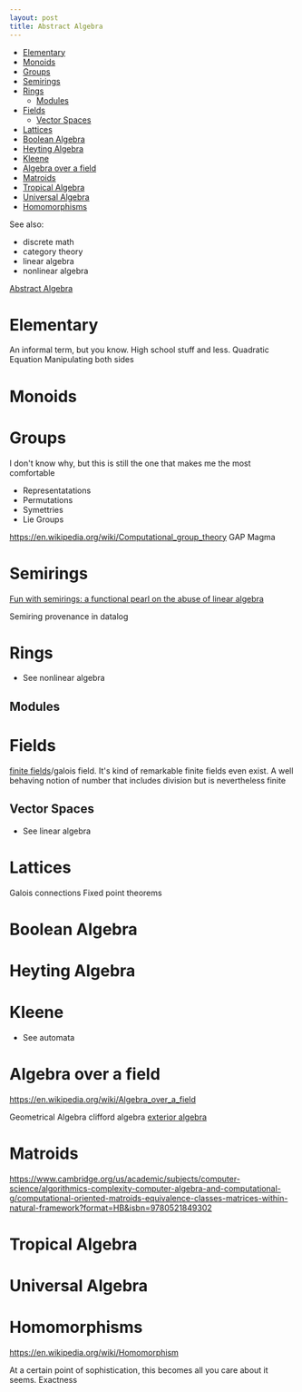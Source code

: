 ```yaml
---
layout: post
title: Abstract Algebra
---
```

- [Elementary](#elementary)
- [Monoids](#monoids)
- [Groups](#groups)
- [Semirings](#semirings)
- [Rings](#rings)
  - [Modules](#modules)
- [Fields](#fields)
  - [Vector Spaces](#vector-spaces)
- [Lattices](#lattices)
- [Boolean Algebra](#boolean-algebra)
- [Heyting Algebra](#heyting-algebra)
- [Kleene](#kleene)
- [Algebra over a field](#algebra-over-a-field)
- [Matroids](#matroids)
- [Tropical Algebra](#tropical-algebra)
- [Universal Algebra](#universal-algebra)
- [Homomorphisms](#homomorphisms)

See also:

- discrete math
- category theory
- linear algebra
- nonlinear algebra

[Abstract Algebra](https://en.wikipedia.org/wiki/Abstract_algebra)

# Elementary

An informal term, but you know. High school stuff and less.
Quadratic Equation
Manipulating both sides

# Monoids

# Groups

I don't know why, but this is still the one that makes me the most comfortable

- Representatations
- Permutations
- Symettries
- Lie Groups

<https://en.wikipedia.org/wiki/Computational_group_theory>
GAP Magma

# Semirings

[Fun with semirings: a functional pearl on the abuse of linear algebra](https://dl.acm.org/doi/abs/10.1145/2544174.2500613)

Semiring provenance in datalog

# Rings

- See nonlinear algebra

## Modules

# Fields

[finite fields](https://en.wikipedia.org/wiki/Finite_field)/galois field. It's kind of remarkable finite fields even exist. A well behaving notion of number that includes division but is nevertheless finite

## Vector Spaces

- See linear algebra

# Lattices

Galois connections
Fixed point theorems

# Boolean Algebra

# Heyting Algebra

# Kleene

- See automata

# Algebra over a field
<https://en.wikipedia.org/wiki/Algebra_over_a_field>

Geometrical Algebra
clifford algebra
[exterior algebra](https://en.wikipedia.org/wiki/Exterior_algebra)

# Matroids
<https://www.cambridge.org/us/academic/subjects/computer-science/algorithmics-complexity-computer-algebra-and-computational-g/computational-oriented-matroids-equivalence-classes-matrices-within-natural-framework?format=HB&isbn=9780521849302>

# Tropical Algebra

# Universal Algebra

# Homomorphisms
<https://en.wikipedia.org/wiki/Homomorphism>

At a certain point of sophistication, this becomes all you care about it seems.
Exactness
